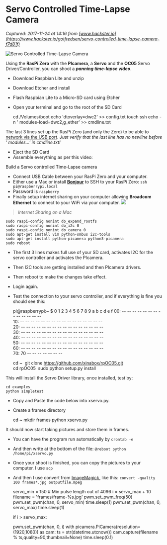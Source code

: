 # Servo Controlled Time-Lapse Camera

_Captured: 2017-11-24 at 14:16 from [www.hackster.io](https://www.hackster.io/gotfredsen/servo-controlled-time-lapse-camera-f7d81f)_

![Servo Controlled Time-Lapse Camera](https://hackster.imgix.net/uploads/attachments/366012/img_2106_ppryWRIuNG.JPG?auto=compress%2Cformat&w=900&h=675&fit=min)

Using the **RasPi Zero** with the **PIcamera**, a **Servo** and the **OC05** Servo Driver/Controller, you can shoot a **_panning time-lapse video_**.

  * Download Raspbian Lite and unzip
  * Download Etcher and install
  * Flash Raspbian Lite to a Micro-SD card using Etcher
  * Open your terminal and go to the root of the SD Card
    
    
    cd /Volumes/boot
    echo 'dtoverlay=dwc2' >> config.txt 
    touch ssh 
    echo -n ' modules-load=dwc2,g_ether' >> cmdline.txt  
    

The last 3 lines set up the RasPi Zero (and only the Zero) to be able to [network via the USB port](http://blog.gbaman.info/?p=791). _Just verify that the last line has no newline before ' modules...' in cmdline.txt!_

  * Eject the SD Card
  * Assemble everything as per this video:

Build a Servo controlled Time-Lapse camera

  * Connect USB Cable between your RasPi Zero and your computer.
  * Either use a Mac or install **[Bonjour](https://support.apple.com/kb/DL999?viewlocale=en_US&locale=en_US)** to SSH to your RasPi Zero: `ssh pi@raspberrypi.local`
  * Password is `raspberry`
  * Finally setup internet sharing on your computer allowing **Broadcom Ethernet** to connect to your WiFi via your computer.
![](https://hackster.imgix.net/uploads/attachments/366019/screen_shot_2017-10-19_at_09_21_35_RSyARWk12E.png?auto=compress%2Cformat&w=680&h=510&fit=max)

> _Internet Sharing on a Mac_
    
    
    sudo raspi-config nonint do_expand_rootfs 
    sudo raspi-config nonint do_i2c 0 
    sudo raspi-config nonint do_camera 0 
    sudo apt-get install vim python-smbus i2c-tools 
    sudo apt-get install python-picamera python3-picamera
    sudo reboot
    

  * The first 3 lines makes full use of your SD card, activates I2C for the servo controller and activates the PIcamera.
  * Then I2C tools are getting installed and then PIcamera drivers.
  * Then reboot to make the changes take effect. 
  * Login again.
  * Test the connection to your servo controller, and if everything is fine you should see this:
    
    
    pi@raspberrypi:~ $ 
        0  1  2  3  4  5  6  7  8  9  a  b  c  d  e  f 
    00:          -- -- -- -- -- -- -- -- -- -- -- -- --  
    10: -- -- -- -- -- -- -- -- -- -- -- -- -- -- -- --  
    20: -- -- -- -- -- -- -- -- -- -- -- -- -- -- -- --  
    30: -- -- -- -- -- -- -- -- -- -- -- -- -- -- -- --  
    40: -- -- -- -- -- -- -- -- -- -- -- -- -- -- -- --  
    50: -- -- -- -- -- -- -- -- -- -- -- -- -- -- -- --  
    60: -- -- -- -- -- -- -- -- -- -- -- -- -- -- -- --  
    70: 70 -- -- -- -- -- -- --   
    
    
    
    cd ~ 
    git clone https://github.com/xinabox/rpOC05.git  
    cd rpOC05 
    sudo python setup.py install   
    

This will install the Servo Driver library, once installed, test by:
    
    
    cd examples
    python simpletest
    

  * Copy and Paste the code below into xservo.py.
  * Create a frames directory
    
    
    cd ~
    mkdir frames
    python xservo.py
    

It should now start taking pictures and store them in frames.

  * You can have the program run automatically by `crontab -e`
  * And then write at the bottom of the file: `@reboot python /home/pi/xservo.py`
  * Once your shoot is finished, you can copy the pictures to your computer. I use `scp`
  * And then I use convert from [ImageMagick,](https://www.imagemagick.org/) like this: `convert -quality 100 frames*.jpg outputfile.mpeg`
    
    
    servo_min = 150  # Min pulse length out of 4096
    i = servo_max + 10
    filename = 'frames/frame-%s.jpg'
    pwm.set_pwm_freq(50)
    pwm.set_pwm(chan, 0, servo_min)
    time.sleep(1)
    pwm.set_pwm(chan, 0, servo_max)
    time.sleep(1)
    
      if i > servo_max:
                            
      pwm.set_pwm(chan, 0, i)
      with picamera.PiCamera(resolution=(1920,1080)) as cam:
        ts = str(datetime.utcnow())
        cam.capture(filename % ts,quality=90,thumbnail=None)
      time.sleep(0.1)
    
